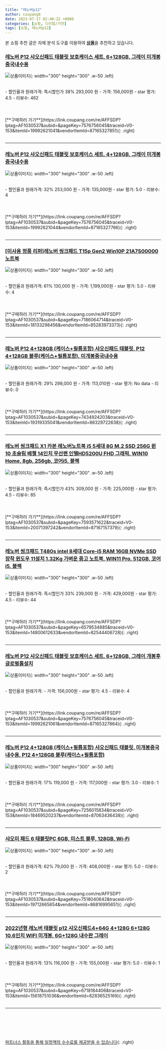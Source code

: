 ```yaml
---
title: "레노버p12"
author: coupang6
date: 2023-07-17 02:40:22 +0800
categories: [쇼핑, 디이털/가전]
tags: [쇼핑, 레노버p12]
---
```


본 쇼핑 추천 글은 자체 분석 도구를 이용하여 [**상품**](https://link.coupang.com/a/bao1ui)을 추천하고 있습니다.

### [레노버 P12 샤오신패드 태블릿 보호케이스 세트, 6+128GB, 그레이 미개봉중국내수용](https://link.coupang.com/re/AFFSDP?lptag=AF1030537&subid=&pageKey=7576756045&traceid=V0-153&itemId=19992621041&vendorItemId=87165327851)

![상품이미지](https://thumbnail8.coupangcdn.com/thumbnails/remote/230x230ex/image/vendor_inventory/19f5/58f3736c8a41e017b8d2aa5bb81a96cfbbcc39dbcedd601ba5af76917fb4.jpg){: width="300" height="300" .w-50 .left}


<br>
- 할인율과 원래가격: 즉시할인가 38%  293,000   원
- 가격: 156,000원
- star 평가: 4.5
- 리뷰수: 462
<br>
<br>
<br>
<br>
[**구매하러 가기**](https://link.coupang.com/re/AFFSDP?lptag=AF1030537&subid=&pageKey=7576756045&traceid=V0-153&itemId=19992621041&vendorItemId=87165327851){: .right}
<br>
<br>

---

### [레노버 P12 샤오신패드 태블릿 보호케이스 세트, 4+128GB, 그레이 미개봉중국내수용](https://link.coupang.com/re/AFFSDP?lptag=AF1030537&subid=&pageKey=7576756045&traceid=V0-153&itemId=19992621044&vendorItemId=87165327766)

![상품이미지](https://thumbnail8.coupangcdn.com/thumbnails/remote/230x230ex/image/vendor_inventory/19f5/58f3736c8a41e017b8d2aa5bb81a96cfbbcc39dbcedd601ba5af76917fb4.jpg){: width="300" height="300" .w-50 .left}


<br>
- 할인율과 원래가격: 32%  253,000   원
- 가격: 135,000원
- star 평가: 5.0
- 리뷰수: 4
<br>
<br>
<br>
<br>
[**구매하러 가기**](https://link.coupang.com/re/AFFSDP?lptag=AF1030537&subid=&pageKey=7576756045&traceid=V0-153&itemId=19992621044&vendorItemId=87165327766){: .right}
<br>
<br>

---

### [[미사용 정품 리퍼]레노버 씽크패드 T15p Gen2 Win10P 21A7S00000 노트북](https://link.coupang.com/re/AFFSDP?lptag=AF1030537&subid=&pageKey=7186064714&traceid=V0-153&itemId=18133298456&vendorItemId=85283973373)

![상품이미지](https://thumbnail8.coupangcdn.com/thumbnails/remote/230x230ex/image/vendor_inventory/5a38/21f30e8614da0b2018275c638b4f600d3e6a07e66d41b4439b5c04f2c02f.jpg){: width="300" height="300" .w-50 .left}


<br>
- 할인율과 원래가격: 61%  130,000   원
- 가격: 1,199,000원
- star 평가: 5.0
- 리뷰수: 4
<br>
<br>
<br>
<br>
[**구매하러 가기**](https://link.coupang.com/re/AFFSDP?lptag=AF1030537&subid=&pageKey=7186064714&traceid=V0-153&itemId=18133298456&vendorItemId=85283973373){: .right}
<br>
<br>

---

### [레노버 P12 4+128GB (케이스+필름포함) 샤오신패드 태블릿, P12 4+128GB 블루(케이스+필름포함), 미개봉중국내수용](https://link.coupang.com/re/AFFSDP?lptag=AF1030537&subid=&pageKey=7434924203&traceid=V0-153&itemId=19319335041&vendorItemId=86329722638)

![상품이미지](https://thumbnail6.coupangcdn.com/thumbnails/remote/230x230ex/image/vendor_inventory/c4f9/401d4ad69637b6c5ace879090801c1310e4e530884110f5e97ed644e23e1.png){: width="300" height="300" .w-50 .left}


<br>
- 할인율과 원래가격: 29%  298,000   원
- 가격: 113,010원
- star 평가: No data
- 리뷰수: 0
<br>
<br>
<br>
<br>
[**구매하러 가기**](https://link.coupang.com/re/AFFSDP?lptag=AF1030537&subid=&pageKey=7434924203&traceid=V0-153&itemId=19319335041&vendorItemId=86329722638){: .right}
<br>
<br>

---

### [레노버 씽크패드 X1 카본 레노버노트북 i5 5세대 8G M.2 SSD 256G 윈10 초슬림 배젤 14인치 무선랜 인텔HD5200U FHD 그래픽, WIN10 Home, 8gb, 256gb, 코어i5, 블랙](https://link.coupang.com/re/AFFSDP?lptag=AF1030537&subid=&pageKey=7593571622&traceid=V0-153&itemId=20071397242&vendorItemId=87167157379)

![상품이미지](https://thumbnail7.coupangcdn.com/thumbnails/remote/230x230ex/image/vendor_inventory/5e78/01e8a944099fa8090fb831f4e82498bd4265f5a54a78d201fb5bfb269b6d.jpg){: width="300" height="300" .w-50 .left}


<br>
- 할인율과 원래가격: 즉시할인가 43%  309,000   원
- 가격: 225,000원
- star 평가: 4.5
- 리뷰수: 85
<br>
<br>
<br>
<br>
[**구매하러 가기**](https://link.coupang.com/re/AFFSDP?lptag=AF1030537&subid=&pageKey=7593571622&traceid=V0-153&itemId=20071397242&vendorItemId=87167157379){: .right}
<br>
<br>

---

### [레노버 씽크패드 T480s intel 8세대 Core-i5 RAM 16GB NVMe SSD장착 윈도우 11설치 1.32Kg 가벼운 중고 노트북, WIN11 Pro, 512GB, 코어i5, 블랙](https://link.coupang.com/re/AFFSDP?lptag=AF1030537&subid=&pageKey=6579534885&traceid=V0-153&itemId=14800612633&vendorItemId=82544406728)

![상품이미지](https://thumbnail9.coupangcdn.com/thumbnails/remote/230x230ex/image/vendor_inventory/5f63/9d8addd3c649e62066d83cf0570da8b79139065a533223a1373be547b0ba.jpg){: width="300" height="300" .w-50 .left}


<br>
- 할인율과 원래가격: 즉시할인가 33%  239,000   원
- 가격: 429,000원
- star 평가: 4.5
- 리뷰수: 44
<br>
<br>
<br>
<br>
[**구매하러 가기**](https://link.coupang.com/re/AFFSDP?lptag=AF1030537&subid=&pageKey=6579534885&traceid=V0-153&itemId=14800612633&vendorItemId=82544406728){: .right}
<br>
<br>

---

### [레노버 P12 샤오신패드 태블릿 보호케이스 세트, 6+128GB, 그레이 개봉후글로벌롬설치](https://link.coupang.com/re/AFFSDP?lptag=AF1030537&subid=&pageKey=7576756045&traceid=V0-153&itemId=19992621061&vendorItemId=87165327864)

![상품이미지](https://thumbnail8.coupangcdn.com/thumbnails/remote/230x230ex/image/vendor_inventory/19f5/58f3736c8a41e017b8d2aa5bb81a96cfbbcc39dbcedd601ba5af76917fb4.jpg){: width="300" height="300" .w-50 .left}


<br>
- 할인율과 원래가격: 
- 가격: 156,000원
- star 평가: 4.5
- 리뷰수: 4
<br>
<br>
<br>
<br>
[**구매하러 가기**](https://link.coupang.com/re/AFFSDP?lptag=AF1030537&subid=&pageKey=7576756045&traceid=V0-153&itemId=19992621061&vendorItemId=87165327864){: .right}
<br>
<br>

---

### [레노버 P12 4+128GB (케이스+필름포함) 샤오신패드 태블릿, 미개봉중국내수용, P12 4+128GB 블루(케이스+필름포함)](https://link.coupang.com/re/AFFSDP?lptag=AF1030537&subid=&pageKey=7256015834&traceid=V0-153&itemId=18469520237&vendorItemId=87063436438)

![상품이미지](https://thumbnail8.coupangcdn.com/thumbnails/remote/230x230ex/image/vendor_inventory/19f5/58f3736c8a41e017b8d2aa5bb81a96cfbbcc39dbcedd601ba5af76917fb4.jpg){: width="300" height="300" .w-50 .left}


<br>
- 할인율과 원래가격: 17%  119,000   원
- 가격: 117,000원
- star 평가: 3.0
- 리뷰수: 1
<br>
<br>
<br>
<br>
[**구매하러 가기**](https://link.coupang.com/re/AFFSDP?lptag=AF1030537&subid=&pageKey=7256015834&traceid=V0-153&itemId=18469520237&vendorItemId=87063436438){: .right}
<br>
<br>

---

### [샤오미 패드 6 태블릿PC 6GB, 미스트 블루, 128GB, Wi-Fi](https://link.coupang.com/re/AFFSDP?lptag=AF1030537&subid=&pageKey=7518040642&traceid=V0-153&itemId=19712665654&vendorItemId=86816995651)

![상품이미지](https://thumbnail6.coupangcdn.com/thumbnails/remote/230x230ex/image/retail/images/2023/08/08/11/3/e35c1850-94f3-4bf0-83ba-182e3dbc9aca.png){: width="300" height="300" .w-50 .left}


<br>
- 할인율과 원래가격: 62%  79,000   원
- 가격: 408,000원
- star 평가: 5.0
- 리뷰수: 2
<br>
<br>
<br>
<br>
[**구매하러 가기**](https://link.coupang.com/re/AFFSDP?lptag=AF1030537&subid=&pageKey=7518040642&traceid=V0-153&itemId=19712665654&vendorItemId=86816995651){: .right}
<br>
<br>

---

### [2022년형 레노버 태블릿 p12 샤오신패드4+64G 4+128G 6+128G 10.6인치 WIFI 미개봉, 6G+128G 내수판 그레이](https://link.coupang.com/re/AFFSDP?lptag=AF1030537&subid=&pageKey=6718184406&traceid=V0-153&itemId=15618751036&vendorItemId=82836525169)

![상품이미지](https://thumbnail8.coupangcdn.com/thumbnails/remote/230x230ex/image/vendor_inventory/3a5f/158cc0be99e90bff3a3788b1a53a29d2c88fa2a7f1d1e31985700c3f0d83.jpg){: width="300" height="300" .w-50 .left}


<br>
- 할인율과 원래가격: 13%  116,000   원
- 가격: 155,000원
- star 평가: 5.0
- 리뷰수: 1
<br>
<br>
<br>
<br>
[**구매하러 가기**](https://link.coupang.com/re/AFFSDP?lptag=AF1030537&subid=&pageKey=6718184406&traceid=V0-153&itemId=15618751036&vendorItemId=82836525169){: .right}
<br>
<br>

---
<br><br><br><br><br> [파트너스 활동을 통해 일정액의 수수료를 제공받을 수 있습니다](https://link.coupang.com/a/bao1ui){: .right}